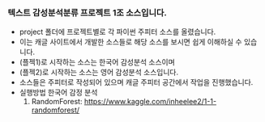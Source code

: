 ### 텍스트 감성분석분류 프로젝트 1조 소스입니다.
- project 폴더에 프로젝트별로 각 파이썬 주피터 소스를 올렸습니다.
- 이는 캐글 사이트에서 개발한 소스들로 해당 소스를 보시면 쉽게 이해하실 수 있습니다.
- (플젝1)로 시작하는 소스는 한국어 감성분석 소스이며
- (플젝2)로 시작하는 소스는 영어 감성분석 소스입니다.
- 소스들은 주피터로 작성되어 있으며 캐글 주피터 공간에서 작업을 진행했습니다.
- 실행방법
한국어 감정 분석
  1.  RandomForest: https://www.kaggle.com/inheelee2/1-1-randomforest/
  
